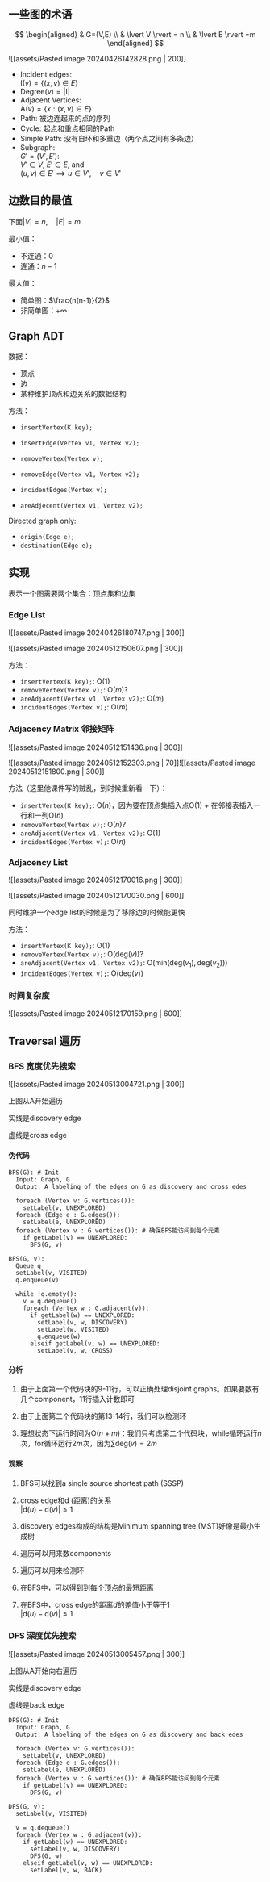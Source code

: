 ## 一些图的术语

$$
\begin{aligned}
& G=(V,E) \\
& \lvert V \rvert = n \\
& \lvert E \rvert =m
\end{aligned}
$$

![[assets/Pasted image 20240426142828.png | 200]]

- Incident edges:  
    $\mathrm{I}(v)= \{ (x, v) \in E \}$
-  $\mathrm{Degree}(v)=\lvert \mathrm{I} \rvert$
- Adjacent Vertices:  
    $\mathrm{A}(v) = \{x:(x, v) \in E\}$
- Path: 被边连起来的点的序列
- Cycle: 起点和重点相同的Path
- Simple Path: 没有自环和多重边（两个点之间有多条边）
- Subgraph:  
  $G'=(V',E')$:  
  $V' \in V$, $E' \in E$, and  
  $(u, v) \in E' \implies u \in V',\quad v \in V'$

## 边数目的最值

下面$\lvert V \rvert=n,\quad \lvert E \rvert=m$

最小值：

- 不连通：$0$
- 连通：$n-1$

最大值：

- 简单图：$\frac{n(n-1)}{2}$
- 非简单图：$+\infty$

## Graph ADT

数据：

- 顶点
- 边
- 某种维护顶点和边关系的数据结构

方法：

- `insertVertex(K key);`
- `insertEdge(Vertex v1, Vertex v2);`

- `removeVertex(Vertex v);`
- `removeEdge(Vertex v1, Vertex v2);`

- `incidentEdges(Vertex v);`
- `areAdjecent(Vertex v1, Vertex v2);`

Directed graph only:

- `origin(Edge e);`
- `destination(Edge e);`

## 实现

表示一个图需要两个集合：顶点集和边集

### Edge List

![[assets/Pasted image 20240426180747.png | 300]]

![[assets/Pasted image 20240512150607.png | 300]]

方法：

- `insertVertex(K key);`: $\mathrm{O}(1)$
- `removeVertex(Vertex v);`: $\mathrm{O}(m)$?
- `areAdjacent(Vertex v1, Vertex v2);`: $\mathrm{O}(m)$
- `incidentEdges(Vertex v);`: $\mathrm{O}(m)$

### Adjacency Matrix 邻接矩阵

![[assets/Pasted image 20240512151436.png | 300]]

![[assets/Pasted image 20240512152303.png | 70]]![[assets/Pasted image 20240512151800.png | 300]]

方法（这里他课件写的贼乱，到时候重新看一下）：

- `insertVertex(K key);`: $\mathrm{O}(n)$，因为要在顶点集插入点$\mathrm{O}(1)$ + 在邻接表插入一行和一列$\mathrm{O}(n)$
- `removeVertex(Vertex v);`: $\mathrm{O}(n)$?
- `areAdjacent(Vertex v1, Vertex v2);`: $\mathrm{O}(1)$
- `incidentEdges(Vertex v);`: $\mathrm{O}(n)$

### Adjacency List

![[assets/Pasted image 20240512170016.png | 300]]

![[assets/Pasted image 20240512170030.png | 600]]

同时维护一个edge list的时候是为了移除边的时候能更快

方法：

- `insertVertex(K key);`: $\mathrm{O}(1)$
- `removeVertex(Vertex v);`: $\mathrm{O}(\mathrm{deg}(v))$?
- `areAdjacent(Vertex v1, Vertex v2);`: $\mathrm{O}(\mathrm{min}(\mathrm{deg}(v_{1}), \mathrm{deg}(v_{2})))$
- `incidentEdges(Vertex v);`: $\mathrm{O}(\mathrm{deg}(v))$

### 时间复杂度

![[assets/Pasted image 20240512170159.png | 600]]

## Traversal 遍历

### BFS 宽度优先搜索

![[assets/Pasted image 20240513004721.png | 300]]

上图从A开始遍历

实线是discovery edge

虚线是cross edge

#### 伪代码

```
BFS(G): # Init
  Input: Graph, G
  Output: A labeling of the edges on G as discovery and cross edes

  foreach (Vertex v: G.vertices()):
    setLabel(v, UNEXPLORED)
  foreach (Edge e : G.edges()):
    setLabel(e, UNEXPLORED)
  foreach (Vertex v : G.vertices()): # 确保BFS能访问到每个元素
    if getLabel(v) == UNEXPLORED:
      BFS(G, v)
```

```
BFS(G, v):
  Queue q
  setLabel(v, VISITED)
  q.enqueue(v)

  while !q.empty():
    v = q.dequeue()
    foreach (Vertex w : G.adjacent(v)):
      if getLabel(w) == UNEXPLORED:
        setLabel(v, w, DISCOVERY)
        setLabel(w, VISITED)
        q.enqueue(w)
      elseif getLabel(v, w) == UNEXPLORED:
        setLabel(v, w, CROSS)
```

#### 分析

1. 由于上面第一个代码块的9-11行，可以正确处理disjoint graphs。如果要数有几个component，11行插入计数即可

2. 由于上面第二个代码块的第13-14行，我们可以检测环

3. 理想状态下运行时间为$\mathrm{O}(n+m)$：我们只考虑第二个代码块，while循环运行$n$次，for循环运行$2m$次，因为$\sum \mathrm{deg}(v) = 2m$

#### 观察

1. BFS可以找到a single source shortest path (SSSP)
2. cross edge和d (距离)的关系  
    $\lvert \mathrm{d}(u) - \mathrm{d}(v) \rvert \leq 1$
3. discovery edges构成的结构是Minimum spanning tree (MST)好像是最小生成树

1. 遍历可以用来数components
2. 遍历可以用来检测环
3. 在BFS中，可以得到到每个顶点的最短距离
4. 在BFS中，cross edge的距离$d$的差值小于等于1  
    $\lvert \mathrm{d}(u) - \mathrm{d}(v) \rvert \leq 1$

### DFS 深度优先搜索

![[assets/Pasted image 20240513005457.png | 300]]

上图从A开始向右遍历

实线是discovery edge

虚线是back edge

```
DFS(G): # Init
  Input: Graph, G
  Output: A labeling of the edges on G as discovery and back edes

  foreach (Vertex v: G.vertices()):
    setLabel(v, UNEXPLORED)
  foreach (Edge e : G.edges()):
    setLabel(e, UNEXPLORED)
  foreach (Vertex v : G.vertices()): # 确保BFS能访问到每个元素
    if getLabel(v) == UNEXPLORED:
      DFS(G, v)
```

```
DFS(G, v):
  setLabel(v, VISITED)

  v = q.dequeue()
  foreach (Vertex w : G.adjacent(v)):
    if getLabel(w) == UNEXPLORED:
      setLabel(v, w, DISCOVERY)
      DFS(G, w)
    elseif getLabel(v, w) == UNEXPLORED:
      setLabel(v, w, BACK)
```